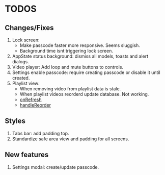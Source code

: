 # TODOS

## Changes/Fixes

1. Lock screen:
   - Make passcode faster more responsive. Seems sluggish.
   - Background time isnt triggering lock screen.
2. AppState status background: dismiss all models, toasts and alert dialogs.
3. Video player: Add loop and mute buttons to controls.
4. Settings enable passcode: require creating passcode or disable it until created.
5. Playlist view:
   - When removing video from playlist data is stale.
   - When playlist videos reorderd update database. Not working.
   - [onRefresh](/components/playlist-sortable.tsx#L63)
   - [handleReorder](/components/playlist-sortable.tsx#L86)

## Styles

1. Tabs bar: add padding top.
2. Standardize safe area view and padding for all screens.

## New features

1. Settings modal: create/update passcode.
